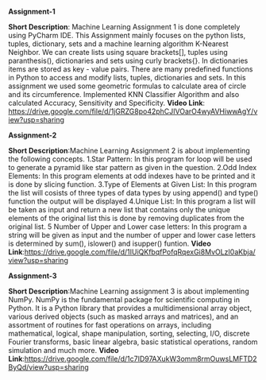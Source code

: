 **Assignment-1**

**Short Description**: Machine Learning Assignment 1 is done completely using PyCharm IDE. This Assignment mainly focuses on the python lists, tuples, dictionary, sets and a machine learning algorithm K-Nearest Neighbor. We can create lists using square brackets[], tuples using paranthesis(), dictionaries and sets using curly brackets{}. In dictionaries items are stored as key - value pairs. There are many predefined functions in Python to access and modify lists, tuples, dictionaries and sets. In this assignment we used some geometric formulas to calculate area of circle and its circumference. Implemented KNN Classifier Algorithm and also calculated Accuracy, Sensitivity and Specificity.
**Video Link**: https://drive.google.com/file/d/1jGRZG8po42phCJIVOarO4wyAVHiwwAgY/view?usp=sharing

**Assignment-2**

**Short Description**:Machine Learning Assignment 2 is about implementing the following concepts. 1.Star Pattern: In this program for loop will be used to generate a pyramid like star pattern as given in the question. 2.Odd Index Elements: In this program elements at odd indexes have to be printed and it is done by slicing function. 3.Type of Elements at Given List: In this program the list will cosists of three types of data types by using append() and type() function the output will be displayed 4.Unique List: In this program a list will be taken as input and return a new list that contains only the unique elements of the original list this is done by removing duplicates from the original list. 5 Number of Upper and Lower case letters: In this program a string will be given as input and the number of upper and lower case letters is determined by sum(), islower() and isupper() funtion.
**Video Link**:https://drive.google.com/file/d/1IUiQKfbqfPofqRqexGi8MvOLzI0aKbja/view?usp=sharing

**Assignment-3**

**Short Description**:Machine Learning assignment 3 is about implementing NumPy. NumPy is the fundamental package for scientific computing in Python. It is a Python library that provides a multidimensional array object, various derived objects (such as masked arrays and matrices), and an assortment of routines for fast operations on arrays, including mathematical, logical, shape manipulation, sorting, selecting, I/O, discrete Fourier transforms, basic linear algebra, basic statistical operations, random simulation and much more. 
**Video Link**:https://drive.google.com/file/d/1c7ID97AXukW3omm8rmOuwsLMFTD2ByQd/view?usp=sharing
